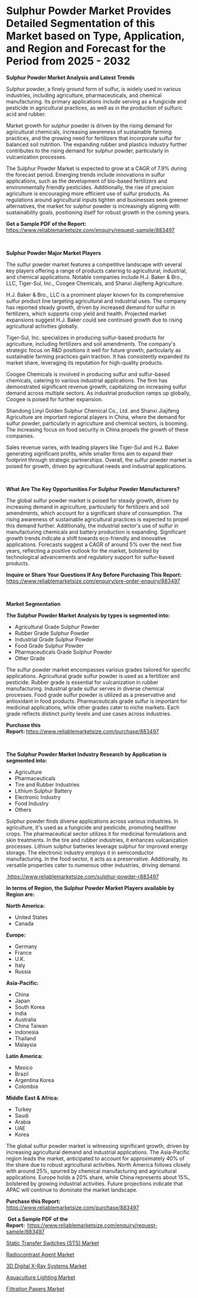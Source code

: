 <p><h1>Sulphur Powder Market Provides Detailed Segmentation of this Market based on Type, Application, and Region and Forecast for the Period from 2025 - 2032</h1></p><p><strong>Sulphur Powder Market Analysis and Latest Trends</strong></p>
<p><p>Sulphur powder, a finely ground form of sulfur, is widely used in various industries, including agriculture, pharmaceuticals, and chemical manufacturing. Its primary applications include serving as a fungicide and pesticide in agricultural practices, as well as in the production of sulfuric acid and rubber. </p><p>Market growth for sulphur powder is driven by the rising demand for agricultural chemicals, increasing awareness of sustainable farming practices, and the growing need for fertilizers that incorporate sulfur for balanced soil nutrition. The expanding rubber and plastics industry further contributes to the rising demand for sulphur powder, particularly in vulcanization processes.</p><p>The Sulphur Powder Market is expected to grow at a CAGR of 7.9% during the forecast period. Emerging trends include innovations in sulfur applications, such as the development of bio-based fertilizers and environmentally friendly pesticides. Additionally, the rise of precision agriculture is encouraging more efficient use of sulfur products. As regulations around agricultural inputs tighten and businesses seek greener alternatives, the market for sulphur powder is increasingly aligning with sustainability goals, positioning itself for robust growth in the coming years.</p></p>
<p><strong>Get a Sample PDF of the Report:&nbsp;</strong> <a href="https://www.reliablemarketsize.com/enquiry/request-sample/883497?utm_campaign=2219&utm_medium=2&utm_source=Github&utm_content=ia&utm_term=30012025&utm_id=sulphur-powder">https://www.reliablemarketsize.com/enquiry/request-sample/883497</a></p>
<p>&nbsp;</p>
<p><strong>Sulphur Powder Major Market Players</strong></p>
<p><p>The sulfur powder market features a competitive landscape with several key players offering a range of products catering to agricultural, industrial, and chemical applications. Notable companies include H.J. Baker & Bro., LLC, Tiger-Sul, Inc., Coogee Chemicals, and Shanxi Jiajifeng Agriculture.</p><p>H.J. Baker & Bro., LLC is a prominent player known for its comprehensive sulfur product line targeting agricultural and industrial uses. The company has reported steady growth, driven by increased demand for sulfur in fertilizers, which supports crop yield and health. Projected market expansions suggest H.J. Baker could see continued growth due to rising agricultural activities globally.</p><p>Tiger-Sul, Inc. specializes in producing sulfur-based products for agriculture, including fertilizers and soil amendments. The company's strategic focus on R&D positions it well for future growth, particularly as sustainable farming practices gain traction. It has consistently expanded its market share, leveraging its reputation for high-quality products.</p><p>Coogee Chemicals is involved in producing sulfur and sulfur-based chemicals, catering to various industrial applications. The firm has demonstrated significant revenue growth, capitalizing on increasing sulfur demand across multiple sectors. As industrial production ramps up globally, Coogee is poised for further expansion.</p><p>Shandong Linyi Golden Sulphur Chemical Co., Ltd. and Shanxi Jiajifeng Agriculture are important regional players in China, where the demand for sulfur powder, particularly in agriculture and chemical sectors, is booming. The increasing focus on food security in China propels the growth of these companies.</p><p>Sales revenue varies, with leading players like Tiger-Sul and H.J. Baker generating significant profits, while smaller firms aim to expand their footprint through strategic partnerships. Overall, the sulfur powder market is poised for growth, driven by agricultural needs and industrial applications.</p></p>
<p>&nbsp;</p>
<p><strong>What Are The Key Opportunities For Sulphur Powder Manufacturers?</strong></p>
<p><p>The global sulfur powder market is poised for steady growth, driven by increasing demand in agriculture, particularly for fertilizers and soil amendments, which account for a significant share of consumption. The rising awareness of sustainable agricultural practices is expected to propel this demand further. Additionally, the industrial sector's use of sulfur in manufacturing chemicals and battery production is expanding. Significant growth trends indicate a shift towards eco-friendly and innovative applications. Forecasts suggest a CAGR of around 5% over the next five years, reflecting a positive outlook for the market, bolstered by technological advancements and regulatory support for sulfur-based products.</p></p>
<p><strong>Inquire or Share Your Questions If Any Before Purchasing This Report:</strong> <a href="https://www.reliablemarketsize.com/enquiry/pre-order-enquiry/883497?utm_campaign=2219&utm_medium=2&utm_source=Github&utm_content=ia&utm_term=30012025&utm_id=sulphur-powder">https://www.reliablemarketsize.com/enquiry/pre-order-enquiry/883497</a></p>
<p>&nbsp;</p>
<p><strong>Market Segmentation</strong></p>
<p><strong>The Sulphur Powder Market Analysis by types is segmented into:</strong></p>
<p><ul><li>Agricultural Grade Sulphur Powder</li><li>Rubber Grade Sulphur Powder</li><li>Industrial Grade Sulphur Powder</li><li>Food Grade Sulphur Powder</li><li>Pharmaceuticals Grade Sulphur Powder</li><li>Other Grade</li></ul></p>
<p><p>The sulfur powder market encompasses various grades tailored for specific applications. Agricultural grade sulfur powder is used as a fertilizer and pesticide. Rubber grade is essential for vulcanization in rubber manufacturing. Industrial grade sulfur serves in diverse chemical processes. Food grade sulfur powder is utilized as a preservative and antioxidant in food products. Pharmaceuticals grade sulfur is important for medicinal applications, while other grades cater to niche markets. Each grade reflects distinct purity levels and use cases across industries.</p></p>
<p><strong>Purchase this Report:&nbsp;</strong><a href="https://www.reliablemarketsize.com/purchase/883497?utm_campaign=2219&utm_medium=2&utm_source=Github&utm_content=ia&utm_term=30012025&utm_id=sulphur-powder">https://www.reliablemarketsize.com/purchase/883497</a></p>
<p>&nbsp;</p>
<p><strong>The Sulphur Powder Market Industry Research by Application is segmented into:</strong></p>
<p><ul><li>Agriculture</li><li>Pharmaceuticals</li><li>Tire and Rubber Industries</li><li>Lithium Sulphur Battery</li><li>Electronic Industry</li><li>Food Industry</li><li>Others</li></ul></p>
<p><p>Sulphur powder finds diverse applications across various industries. In agriculture, it's used as a fungicide and pesticide, promoting healthier crops. The pharmaceutical sector utilizes it for medicinal formulations and skin treatments. In the tire and rubber industries, it enhances vulcanization processes. Lithium sulphur batteries leverage sulphur for improved energy storage. The electronic industry employs it in semiconductor manufacturing. In the food sector, it acts as a preservative. Additionally, its versatile properties cater to numerous other industries, driving demand.</p></p>
<p><a href="https://www.reliablemarketsize.com/sulphur-powder-r883497?utm_campaign=2219&utm_medium=2&utm_source=Github&utm_content=ia&utm_term=30012025&utm_id=sulphur-powder">&nbsp;https://www.reliablemarketsize.com/sulphur-powder-r883497</a></p>
<p><strong>In terms of Region, the Sulphur Powder Market Players available by Region are:</strong></p>
<p>
    <p> <strong> North America: </strong>
        <ul>
            <li>United States</li>
            <li>Canada</li>
        </ul>
        </p> 
    <p> <strong> Europe: </strong>
        <ul>
            <li>Germany</li>
            <li>France</li>
            <li>U.K.</li>
            <li>Italy</li>
            <li>Russia</li>
        </ul>
        </p> 
    <p> <strong> Asia-Pacific: </strong>
        <ul>
            <li>China</li>
            <li>Japan</li>
            <li>South Korea</li>
            <li>India</li>
            <li>Australia</li>
            <li>China Taiwan</li>
            <li>Indonesia</li>
            <li>Thailand</li>
            <li>Malaysia</li>
        </ul>
        </p> 
    <p> <strong> Latin America: </strong>
        <ul>
            <li>Mexico</li>
            <li>Brazil</li>
            <li>Argentina Korea</li>
            <li>Colombia</li>
        </ul>
        </p> 
    <p> <strong> Middle East & Africa: </strong>
        <ul>
            <li>Turkey</li>
            <li>Saudi</li>
            <li>Arabia</li>
            <li>UAE</li>
            <li>Korea</li>
        </ul>
    </p>
    </p>
<p><p>The global sulfur powder market is witnessing significant growth, driven by increasing agricultural demand and industrial applications. The Asia-Pacific region leads the market, anticipated to account for approximately 40% of the share due to robust agricultural activities. North America follows closely with around 25%, spurred by chemical manufacturing and agricultural applications. Europe holds a 20% share, while China represents about 15%, bolstered by growing industrial activities. Future projections indicate that APAC will continue to dominate the market landscape.</p></p>
<p><strong>Purchase this Report: </strong><a href="https://www.reliablemarketsize.com/purchase/883497?utm_campaign=2219&utm_medium=2&utm_source=Github&utm_content=ia&utm_term=30012025&utm_id=sulphur-powder">https://www.reliablemarketsize.com/purchase/883497</a></p>
<p>&nbsp;<strong>Get a Sample PDF of the Report:&nbsp;&nbsp;</strong><a href="https://www.reliablemarketsize.com/enquiry/request-sample/883497?utm_campaign=2219&utm_medium=2&utm_source=Github&utm_content=ia&utm_term=30012025&utm_id=sulphur-powder">https://www.reliablemarketsize.com/enquiry/request-sample/883497</a></p>
<p><strong></strong></p>
<p><p><a href="https://www.linkedin.com/pulse/static-transfer-switches-sts-market-research-report-shows-impressive-3cfff?utm_campaign=2219&utm_medium=2&utm_source=Github&utm_content=ia&utm_term=30012025&utm_id=sulphur-powder">Static Transfer Switches (STS) Market</a></p><p><a href="https://www.linkedin.com/pulse/radiocontrast-agent-industry-report-revenue-forecast-market-5kkxf?utm_campaign=2219&utm_medium=2&utm_source=Github&utm_content=ia&utm_term=30012025&utm_id=sulphur-powder">Radiocontrast Agent Market</a></p><p><a href="https://www.linkedin.com/pulse/strategic-insights-3d-digital-x-ray-systems-market-stakeholder-lah1f?utm_campaign=2219&utm_medium=2&utm_source=Github&utm_content=ia&utm_term=30012025&utm_id=sulphur-powder">3D Digital X-Ray Systems Market</a></p><p><a href="https://www.linkedin.com/pulse/aquaculture-lighting-industry-trends-report-analyzing-growth-jr83c?utm_campaign=2219&utm_medium=2&utm_source=Github&utm_content=ia&utm_term=30012025&utm_id=sulphur-powder">Aquaculture Lighting Market</a></p><p><a href="https://www.linkedin.com/pulse/future-growth-prospects-filtration-papers-market-size-fhbuc?utm_campaign=2219&utm_medium=2&utm_source=Github&utm_content=ia&utm_term=30012025&utm_id=sulphur-powder">Filtration Papers Market</a></p></p>
